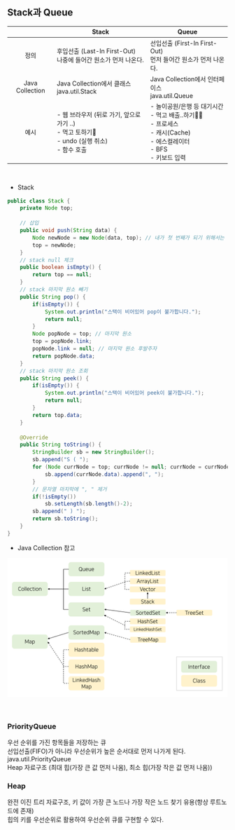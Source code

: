 
## Stack과 Queue

| |Stack|Queue|
|:---:|-----|-----|
|정의|후입선출 (Last-In First-Out)<br/>나중에 들어간 원소가 먼저 나온다.|선입선출 (First-In First-Out)<br/>먼저 들어간 원소가 먼저 나온다.|
|Java Collection|Java Collection에서 클래스<br/>java.util.Stack|Java Collection에서 인터페이스<br/>java.util.Queue|
|예시|- 웹 브라우저 (뒤로 가기, 앞으로 가기 ..)<br>- 먹고 토하기🤮<br/>- undo (실행 취소)<br/>- 함수 호출|- 놀이공원/은행 등 대기시간<br/>- 먹고 배출..하기🚽🧻<br>- 프로세스<br>- 캐시(Cache) <br>- 에스컬레이터 <br>- BFS<br/>- 키보드 입력|

<br/>

* Stack
``` java
public class Stack {
	private Node top;
	
	// 삽입
	public void push(String data) {
		Node newNode = new Node(data, top); // 내가 첫 번째가 되기 위해서는 원래 첫 번째인 애가 내 뒤에 와야 된다.
		top = newNode;
	}
	// stack null 체크
	public boolean isEmpty() {
		return top == null;
	}
	// stack 마지막 원소 빼기
	public String pop() {
		if(isEmpty()) {
			System.out.println("스택이 비어있어 pop이 불가합니다.");
			return null;
		}
		Node popNode = top; // 마지막 원소
		top = popNode.link;
		popNode.link = null; // 마지막 원소 후발주자
		return popNode.data;
	}
	// stack 마지막 원소 조회
	public String peek() {
		if(isEmpty()) {
			System.out.println("스택이 비어있어 peek이 불가합니다.");
			return null;
		}
		return top.data;
	}
	
	@Override
	public String toString() {
		StringBuilder sb = new StringBuilder();
		sb.append("S ( ");
		for (Node currNode = top; currNode != null; currNode = currNode.link) {
			sb.append(currNode.data).append(", ");
		}
		// 문자열 마지막에 ", " 제거
		if(!isEmpty())
			sb.setLength(sb.length()-2);
		sb.append(" ) ");
		return sb.toString();
	}
}


```

* Java Collection 참고

![list_set_map](images/list_set_map.png)

<br/>

### PriorityQueue
우선 순위를 가진 항목들을 저장하는 큐  
선입선출(FIFO)가 아니라 우선순위가 높은 순서대로 먼저 나가게 된다.  
java.util.PriorityQueue  
Heap 자료구조 (최대 힙(가장 큰 값 먼저 나옴), 최소 힙(가장 작은 값 먼저 나옴))

### Heap
완전 이진 트리 자료구조, 키 값이 가장 큰 노드나 가장 작은 노드 찾기 유용(항상 루트노드에 존재)  
힙의 키를 우선순위로 활용하여 우선순위 큐를 구현할 수 있다.  


